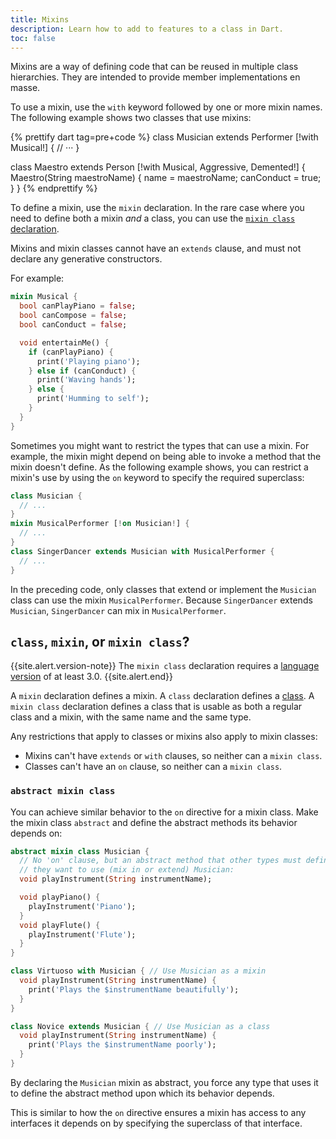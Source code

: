 ```yaml
---
title: Mixins
description: Learn how to add to features to a class in Dart.
toc: false
---
```


<?code-excerpt replace="/ *\/\/\s+ignore_for_file:[^\n]+\n//g; /(^|\n) *\/\/\s+ignore:[^\n]+\n/$1/g; /(\n[^\n]+) *\/\/\s+ignore:[^\n]+\n/$1\n/g; / *\/\/\s+ignore:[^\n]+//g; /([A-Z]\w*)\d\b/$1/g"?>

Mixins are a way of defining code that can be reused in multiple class hierarchies.
They are intended to provide member implementations en masse. 

To use a mixin, use the `with` keyword followed by one or more mixin
names. The following example shows two classes that use mixins:

<?code-excerpt "misc/lib/language_tour/classes/orchestra.dart (Musician and Maestro)" replace="/(with.*) \{/[!$1!] {/g"?>
{% prettify dart tag=pre+code %}
class Musician extends Performer [!with Musical!] {
  // ···
}

class Maestro extends Person [!with Musical, Aggressive, Demented!] {
  Maestro(String maestroName) {
    name = maestroName;
    canConduct = true;
  }
}
{% endprettify %}

To define a mixin, use the `mixin` declaration. 
In the rare case where you need to define both a mixin _and_ a class, you can use
the [`mixin class` declaration](#class-mixin-or-mixin-class).

Mixins and mixin classes cannot have an `extends` clause,
and must not declare any generative constructors.

For example:

<?code-excerpt "misc/lib/language_tour/classes/orchestra.dart (Musical)"?>
```dart
mixin Musical {
  bool canPlayPiano = false;
  bool canCompose = false;
  bool canConduct = false;

  void entertainMe() {
    if (canPlayPiano) {
      print('Playing piano');
    } else if (canConduct) {
      print('Waving hands');
    } else {
      print('Humming to self');
    }
  }
}
```

Sometimes you might want to restrict the types that can use a mixin.
For example, the mixin might depend on being able to invoke a method
that the mixin doesn't define.
As the following example shows, you can restrict a mixin's use
by using the `on` keyword to specify the required superclass:

<?code-excerpt "misc/lib/language_tour/classes/orchestra.dart (mixin-on)" plaster="none" replace="/on Musician2/[!on Musician!]/g" ?>
```dart
class Musician {
  // ...
}
mixin MusicalPerformer [!on Musician!] {
  // ...
}
class SingerDancer extends Musician with MusicalPerformer {
  // ...
}
```

In the preceding code,
only classes that extend or implement the `Musician` class
can use the mixin `MusicalPerformer`.
Because `SingerDancer` extends `Musician`,
`SingerDancer` can mix in `MusicalPerformer`.

## `class`, `mixin`, or `mixin class`?

{{site.alert.version-note}}
  The `mixin class` declaration requires a [language version][] of at least 3.0.
{{site.alert.end}}

A `mixin` declaration defines a mixin. A `class` declaration defines a [class][].
A `mixin class` declaration defines a class that is usable as both a regular class
and a mixin, with the same name and the same type.

Any restrictions that apply to classes or mixins also apply to mixin classes:

- Mixins can't have `extends` or `with` clauses, so neither can a `mixin class`.
- Classes can't have an `on` clause, so neither can a `mixin class`. 

### `abstract mixin class`

You can achieve similar behavior to the `on` directive for a mixin class. 
Make the mixin class `abstract` and define the abstract methods its behavior 
depends on:

```dart
abstract mixin class Musician {
  // No 'on' clause, but an abstract method that other types must define if 
  // they want to use (mix in or extend) Musician: 
  void playInstrument(String instrumentName);

  void playPiano() {
    playInstrument('Piano');
  }
  void playFlute() {
    playInstrument('Flute');
  }
}

class Virtuoso with Musician { // Use Musician as a mixin
  void playInstrument(String instrumentName) {
    print('Plays the $instrumentName beautifully');
  }  
} 

class Novice extends Musician { // Use Musician as a class
  void playInstrument(String instrumentName) {
    print('Plays the $instrumentName poorly');
  }  
} 
```

By declaring the `Musician` mixin as abstract, you force any type that uses
it to define the abstract method upon which its behavior depends. 

This is similar to how the `on` directive ensures a mixin has access to any
interfaces it depends on by specifying the superclass of that interface.

[language version]: /guides/language/evolution#language-versioning
[class]: /language/classes
[class modifiers]: /language/class-modifiers